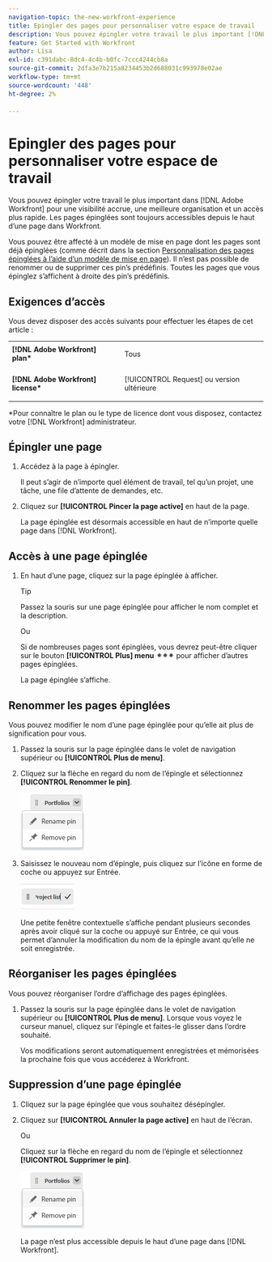 ```yaml
---
navigation-topic: the-new-workfront-experience
title: Epingler des pages pour personnaliser votre espace de travail
description: Vous pouvez épingler votre travail le plus important [!DNL Adobe Workfront] pour une visibilité accrue, une meilleure organisation et un accès plus rapide. Les pages épinglées sont toujours accessibles depuis le haut d’une page dans Workfront.
feature: Get Started with Workfront
author: Lisa
exl-id: c391dabc-8dc4-4c4b-b0fc-7ccc4244cb8a
source-git-commit: 2dfa3e7b215a8234453b2d688031c993978e02ae
workflow-type: tm+mt
source-wordcount: '448'
ht-degree: 2%

---
```


# Epingler des pages pour personnaliser votre espace de travail

Vous pouvez épingler votre travail le plus important dans [!DNL Adobe Workfront] pour une visibilité accrue, une meilleure organisation et un accès plus rapide. Les pages épinglées sont toujours accessibles depuis le haut d’une page dans Workfront.

Vous pouvez être affecté à un modèle de mise en page dont les pages sont déjà épinglées (comme décrit dans la section [Personnalisation des pages épinglées à l’aide d’un modèle de mise en page](../../administration-and-setup/customize-workfront/use-layout-templates/customize-pinned-pages.md)). Il n’est pas possible de renommer ou de supprimer ces pin’s prédéfinis. Toutes les pages que vous épinglez s’affichent à droite des pin’s prédéfinis.

## Exigences d’accès

Vous devez disposer des accès suivants pour effectuer les étapes de cet article :

<table style="table-layout:auto"> 
 <col> 
 </col> 
 <col> 
 </col> 
 <tbody> 
  <tr> 
   <td role="rowheader"><strong>[!DNL Adobe Workfront] plan*</strong></td> 
   <td> <p>Tous</p> </td> 
  </tr> 
  <tr> 
   <td role="rowheader"><strong>[!DNL Adobe Workfront] license*</strong></td> 
   <td> <p>[!UICONTROL Request] ou version ultérieure</p> </td> 
  </tr> 
 </tbody> 
</table>

&#42;Pour connaître le plan ou le type de licence dont vous disposez, contactez votre [!DNL Workfront] administrateur.

## Épingler une page

1. Accédez à la page à épingler.

   Il peut s’agir de n’importe quel élément de travail, tel qu’un projet, une tâche, une file d’attente de demandes, etc.

1. Cliquez sur **[!UICONTROL Pincer la page active]** en haut de la page.

   La page épinglée est désormais accessible en haut de n’importe quelle page dans [!DNL Workfront].

## Accès à une page épinglée

1. En haut d’une page, cliquez sur la page épinglée à afficher.

   >[!TIP]
   >
   >Passez la souris sur une page épinglée pour afficher le nom complet et la description.

   Ou

   Si de nombreuses pages sont épinglées, vous devrez peut-être cliquer sur le bouton **[!UICONTROL Plus] menu** ![](assets/more-icon-spectrum.png) pour afficher d’autres pages épinglées.

   La page épinglée s’affiche.

## Renommer les pages épinglées

Vous pouvez modifier le nom d’une page épinglée pour qu’elle ait plus de signification pour vous.

1. Passez la souris sur la page épinglée dans le volet de navigation supérieur ou **[!UICONTROL Plus de menu]**.
1. Cliquez sur la flèche en regard du nom de l’épingle et sélectionnez **[!UICONTROL Renommer le pin]**.

   ![Renommer l’épingle](assets/rename-remove-pin.png)

1. Saisissez le nouveau nom d’épingle, puis cliquez sur l’icône en forme de coche ou appuyez sur Entrée.

   ![Cliquez sur la coche pour renommer l’épingle.](assets/rename-pin-click-checkmark.png)

   Une petite fenêtre contextuelle s’affiche pendant plusieurs secondes après avoir cliqué sur la coche ou appuyé sur Entrée, ce qui vous permet d’annuler la modification du nom de la épingle avant qu’elle ne soit enregistrée.

## Réorganiser les pages épinglées

Vous pouvez réorganiser l’ordre d’affichage des pages épinglées.

1. Passez la souris sur la page épinglée dans le volet de navigation supérieur ou **[!UICONTROL Plus de menu]**. Lorsque vous voyez le curseur manuel, cliquez sur l’épingle et faites-le glisser dans l’ordre souhaité.

   Vos modifications seront automatiquement enregistrées et mémorisées la prochaine fois que vous accéderez à Workfront.

## Suppression d’une page épinglée

1. Cliquez sur la page épinglée que vous souhaitez désépingler.
1. Cliquez sur **[!UICONTROL Annuler la page active]** en haut de l’écran.

   Ou

   Cliquez sur la flèche en regard du nom de l’épingle et sélectionnez **[!UICONTROL Supprimer le pin]**.

   ![Supprimer l’épingle](assets/rename-remove-pin.png)

   La page n’est plus accessible depuis le haut d’une page dans [!DNL Workfront].
